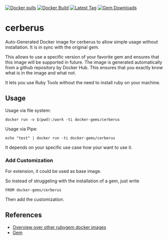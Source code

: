 [![Docker pulls](https://img.shields.io/docker/pulls/rubygem/cerberus.svg)](https://hub.docker.com/r/rubygem/cerberus/)
[![Docker Build](https://img.shields.io/docker/automated/rubygem/cerberus.svg)](https://hub.docker.com/r/rubygem/cerberus/)
[![Latest Tag](https://img.shields.io/github/tag/docker-rubygem/cerberus.svg)](https://hub.docker.com/r/rubygem/cerberus/)
[![Gem Downloads](https://img.shields.io/gem/dt/cerberus.svg)](https://rubygems.org/gems/cerberus/)
# cerberus

Auto-Generated Docker image for cerberus to allow simple usage without installation.
It is in sync with the original gem.

This allows to use a specific version of your favorite gem and ensures that this image will be supported in future.
The image is generated automatically from a github repository by Docker Hub.
This ensures that you exactly know what is in the image and what not.

It lets you use Ruby Tools without the need to install ruby on your machine.

## Usage

Usage via file system:

`docker run -v $(pwd):/work -ti docker-gems/cerberus`

Usage via Pipe:

`echo "test" | docker run -ti docker-gems/cerberus`

It depends on your specific use case how your want to use it.

### Add Customization

For extension, it could be used as base image.

So instead of struggeling with the installation of a gem, just write

`FROM docker-gems/cerberus`

Then add the customization.

## References

 - [Overview over other rubygem docker images](https://github.com/thinkbot/docker-rubygem)
 - [Gem](https://rubygems.org/gems/cerberus/)
